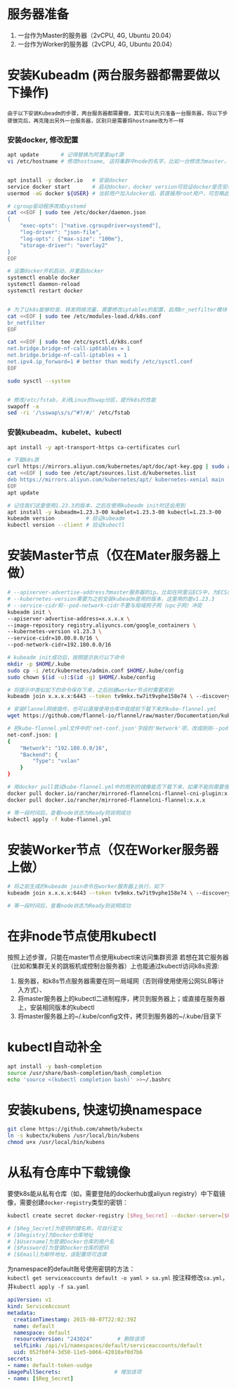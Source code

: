 # 服务器准备
1. 一台作为Master的服务器（2vCPU, 4G, Ubuntu 20.04）
2. 一台作为Worker的服务器（2vCPU, 4G, Ubuntu 20.04）



# 安装Kubeadm (两台服务器都需要做以下操作)
    由于以下安装Kubeadm的步骤，两台服务器都需要做，其实可以先只准备一台服务器，将以下步骤做完后，再克隆出另外一台服务器，区别只是需要将hostname改为不一样

### 安装docker, 修改配置
```bash
apt update       # 记得替换为阿里里apt源
vi /etc/hostname # 修改hostname, 这将集群中node的名字，比如一台修改为master，另一台修改为worker


apt install -y docker.io   # 安装docker
service docker start       # 启动docker，docker version可验证docker是否安装好
usermod -aG docker ${USER} # 当前用户加入docker组，若直接用root用户，可忽略此步骤

# cgroup驱动程序改成systemd
cat <<EOF | sudo tee /etc/docker/daemon.json
{
    "exec-opts": ["native.cgroupdriver=systemd"],
    "log-driver": "json-file",
    "log-opts": {"max-size": "100m"},
    "storage-driver": "overlay2"
}
EOF

# 设置docker开机启动，并重启docker
systemctl enable docker
systemctl daemon-reload
systemctl restart docker


# 为了让k8s能够检查、转发网络流量，需要修改iptables的配置，启用br_netfilter模块
cat <<EOF | sudo tee /etc/modules-load.d/k8s.conf
br_netfilter
EOF

cat <<EOF | sudo tee /etc/sysctl.d/k8s.conf
net.bridge.bridge-nf-call-ip6tables = 1
net.bridge.bridge-nf-call-iptables = 1
net.ipv4.ip_forward=1 # better than modify /etc/sysctl.conf
EOF

sudo sysctl --system


# 修改/etc/fstab，关闭Linux的swap分区，提升k8s的性能
swapoff -a
sed -ri '/\sswap\s/s/^#?/#/' /etc/fstab
```

### 安装kubeadm、kubelet、kubectl
```bash
apt install -y apt-transport-https ca-certificates curl

# 下载k8s源
curl https://mirrors.aliyun.com/kubernetes/apt/doc/apt-key.gpg | sudo apt-key add -
cat <<EOF | sudo tee /etc/apt/sources.list.d/kubernetes.list
deb https://mirrors.aliyun.com/kubernetes/apt/ kubernetes-xenial main
EOF
apt update

# 记住我们这里使用1.23.3的版本，之后在使用kubeadm init时还会用到
apt install -y kubeadm=1.23.3-00 kubelet=1.23.3-00 kubectl=1.23.3-00 
kubeadm version          # 验证kubeadm
kubectl version --client # 验证kubectl
```



# 安装Master节点（仅在Mater服务器上做）
```bash
# --apiserver-advertise-address为master服务器的ip。比如在阿里云ECS中，为ECS的私网ip
# --kubernetes-version需要为之前安装kubeadm是用的版本，这里用的是v1.23.3
# --service-cidr和--pod-network-cidr不要与局域网子网（vpc子网）冲突
kubeadm init \
--apiserver-advertise-address=x.x.x.x \
--image-repository registry.aliyuncs.com/google_containers \
--kubernetes-version v1.23.3 \
--service-cidr=10.80.0.0/16 \
--pod-network-cidr=192.180.0.0/16

# kubeadm init成功后，按照提示执行以下命令
mkdir -p $HOME/.kube
sudo cp -i /etc/kubernetes/admin.conf $HOME/.kube/config
sudo chown $(id -u):$(id -g) $HOME/.kube/config

# 将提示中类似如下的命令保存下来，之后创建worker节点时需要用到
kubeadm join x.x.x.x:6443 --token tv9mkx.tw7it9vphe158e74 \ --discovery-token-ca-cert-hash sha256:e8721b8630d5b562e23c010c70559a6d3084f629abad6a2920e87855f8fb96f3

# 安装Flannel网络插件，也可以直接使用仓库中我提前下载下来的kube-flannel.yml
wget https://github.com/flannel-io/flannel/raw/master/Documentation/kube-flannel.yml

# 把kube-flannel.yml文件中的'net-conf.json'字段的'Network'项，改成刚刚--pod-network-cidr中设置的pod地址段, 如下
net-conf.json: |
{
    "Network": "192.180.0.0/16",
    "Backend": {
        "Type": "vxlan"
    }
}

# 用docker pull尝试kube-flannel.yml中的用到的镜像能否下载下来，如果不能则需要借助dockerhub或aliyun registry, 并结合docker tag想办法将这两镜像pull下来
docker pull docker.io/rancher/mirrored-flannelcni-flannel-cni-plugin:x.x.x
docker pull docker.io/rancher/mirrored-flannelcni-flannel:x.x.x

# 等一段时间后，查看node状态为Ready则说明成功
kubectl apply -f kube-flannel.yml
```



# 安装Worker节点（仅在Worker服务器上做）
```bash
# 将之前生成的kubeadm join命令在worker服务器上执行，如下
kubeadm join x.x.x.x:6443 --token tv9mkx.tw7it9vphe158e74 \ --discovery-token-ca-cert-hash sha256:e8721b8630d5b562e23c010c70559a6d3084f629abad6a2920e87855f8fb96f3

# 等一段时间后，查看node状态为Ready则说明成功
```


# 在非node节点使用kubectl
按照上述步骤，只能在master节点使用kubectl来访问集群资源
若想在其它服务器（比如和集群无关的跳板机或控制台服务器）上也能通过kubectl访问k8s资源:
1. 服务器，和k8s节点服务器需要在同一局域网（否则得使用使用公网SLB等计入方式）、
2. 将master服务器上的kubectl二进制程序，拷贝到服务器上；或直接在服务器上，安装相同版本的kubectl
3. 将master服务器上的~/.kube/config文件，拷贝到服务器的~/.kube/目录下


# kubectl自动补全
```bash
apt install -y bash-completion
source /usr/share/bash-completion/bash_completion
echo 'source <(kubectl completion bash)' >>~/.bashrc
```



# 安装kubens, 快速切换namespace
```bash
git clone https://github.com/ahmetb/kubectx
ln -s kubectx/kubens /usr/local/bin/kubens
chmod u+x /usr/local/bin/kubens
```



# 从私有仓库中下载镜像
要使k8s能从私有仓库（如，需要登陆的dockerhub或aliyun registry）中下载镜像，需要创建`docker-registry`类型的密钥：
```bash
kubectl create secret docker-registry [$Reg_Secret] --docker-server=[$Registry] --docker-username=[$Username] --docker-password=[$Password] --docker-email=[$Email]

# [$Reg_Secret]为密钥的键名称，可自行定义
# [$Registry]为Docker仓库地址
# [$Username]为登录Docker仓库的用户名
# [$Password]为登录Docker仓库的密码
# [$Email]为邮件地址，该配置项可选填
```

为namespace的default账号使用密钥的方法：  
`kubectl get serviceaccounts default -o yaml > sa.yml`
按注释修改`sa.yml`，并`kubectl apply -f sa.yaml`
```yaml
apiVersion: v1
kind: ServiceAccount
metadata:
  creationTimestamp: 2015-08-07T22:02:39Z
  name: default
  namespace: default
  resourceVersion: "243024"        # 删除该项
  selfLink: /api/v1/namespaces/default/serviceaccounts/default
  uid: 052fb0f4-3d50-11e5-b066-42010af0d7b6
secrets:
- name: default-token-uudge
imagePullSecrets:                 # 增加该项
- name: [$Reg_Secret]
```
